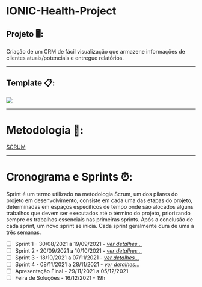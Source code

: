 # IONIC-Health-Project
## Projeto 🖥️: 
 Criação de um CRM de fácil visualização que armazene informações de clientes atuais/potenciais e entregue relatórios.

___________________________________________________________________________________________________________________________________________________________________________________
## Template 📋:
![](https://github.com/cpusfatec/IONIC-Health-Project/blob/main/Imagens/GIF_Ionic.gif)

___________________________________________________________________________________________________________________________________________________________________________________
# Metodologia 📂:
[SCRUM](https://www.desenvolvimentoagil.com.br/scrum/)

___________________________________________________________________________________________________________________________________________________________________________________
# Cronograma e Sprints ⏰:
Sprint é um termo utilizado na metodologia Scrum, um dos pilares do projeto em desenvolvimento, consiste em cada uma das etapas do projeto, determinadas em espaços específicos de tempo onde são alocados alguns trabalhos que devem ser executados até o término do projeto, priorizando sempre os trabalhos essenciais nas primeiras sprints. Após a conclusão de cada sprint, um novo sprint se inicia. Cada sprint geralmente dura de uma a três semanas.
- [ ] Sprint 1 - 30/08/2021 a 19/09/2021 - [_ver detalhes..._]()
- [ ] Sprint 2 - 20/09/2021 a 10/10/2021 - [_ver detalhes..._]()
- [ ] Sprint 3 - 18/10/2021 a 07/11/2021 - [_ver detalhes..._]()
- [ ] Sprint 4 - 08/11/2021 a 28/11/2021 - [_ver detalhes..._]()
- [ ] Apresentação Final - 29/11/2021 a 05/12/2021
- [ ] Feira de Soluções - 16/12/2021 - 19h
